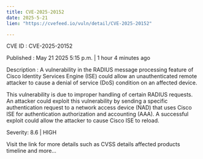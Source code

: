 ```yaml
---
title: CVE-2025-20152
date: 2025-5-21
lien: "https://cvefeed.io/vuln/detail/CVE-2025-20152"

---
```


CVE ID : CVE-2025-20152

Published :  May 21
2025
5:15 p.m. | 1 hour
4 minutes ago

Description : A vulnerability in the RADIUS message processing feature of Cisco Identity Services Engine (ISE) could allow an unauthenticated
remote attacker to cause a denial of service (DoS) condition on an affected device.

This vulnerability is due to improper handling of certain RADIUS requests. An attacker could exploit this vulnerability by sending a specific authentication request to a network access device (NAD) that uses Cisco ISE for authentication
authorization
and accounting (AAA). A successful exploit could allow the attacker to cause Cisco ISE to reload.

Severity: 8.6 | HIGH

Visit the link for more details
such as CVSS details
affected products
timeline
and more...
